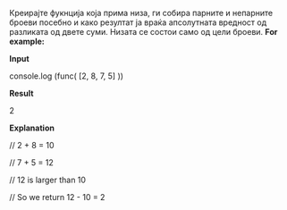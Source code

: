 Креирајте фукнција која прима низа, ги собира парните и непарните броеви посебно и како резултат ја враќа апсолутната вредност од разликата од двете суми. Низата се состои само од цели броеви.
**For example:**

**Input**

console.log (func( [2, 8, 7, 5] ))

**Result**

2

**Explanation**

// 2 + 8 = 10

// 7 + 5 = 12

// 12 is larger than 10

// So we return 12 - 10 = 2
